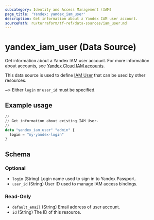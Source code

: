 ```yaml
---
subcategory: Identity and Access Management (IAM)
page_title: 'Yandex: yandex_iam_user'
description: Get information about a Yandex IAM user account.
sourcePath: ru/terraform/tf-ref/data-sources/iam_user.md
---
```


# yandex_iam_user (Data Source)

Get information about a Yandex IAM user account. For more information about accounts, see [Yandex Cloud IAM accounts](https://yandex.cloud/docs/iam/concepts/#accounts).

This data source is used to define [IAM User](https://yandex.cloud/docs/iam/concepts/#passport) that can be used by other resources.

~> Either `login` or `user_id` must be specified.

## Example usage

```terraform
//
// Get information about existing IAM User.
//
data "yandex_iam_user" "admin" {
  login = "my-yandex-login"
}
```

<!-- schema generated by tfplugindocs -->
## Schema

### Optional

- `login` (String) Login name used to sign in to Yandex Passport.
- `user_id` (String) User ID used to manage IAM access bindings.

### Read-Only

- `default_email` (String) Email address of user account.
- `id` (String) The ID of this resource.
